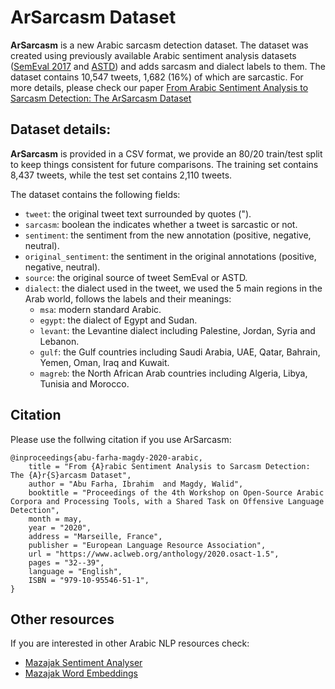 # ArSarcasm Dataset

**ArSarcasm** is a new Arabic sarcasm detection dataset. The dataset was created using previously available Arabic sentiment analysis datasets ([SemEval 2017](https://www.aclweb.org/anthology/S17-2088.pdf) and [ASTD](https://www.aclweb.org/anthology/D15-1299.pdf)) and adds sarcasm and dialect labels to them.
The dataset contains 10,547 tweets, 1,682 (16\%) of which are sarcastic. For more details, please check our paper [From Arabic Sentiment Analysis to Sarcasm Detection: The ArSarcasm Dataset](https://www.aclweb.org/anthology/2020.osact-1.5/)

## Dataset details:
**ArSarcasm** is provided in a CSV format, we provide an 80/20 train/test split to keep things consistent for future comparisons. The training set contains 8,437 tweets, while the test set contains 2,110 tweets.

The dataset contains the following fields:
* `tweet`: the original tweet text surrounded by quotes (").
* `sarcasm`: boolean the indicates whether a tweet is sarcastic or not.
* `sentiment`: the sentiment from the new annotation (positive, negative, neutral).
* `original_sentiment`: the sentiment in the original annotations (positive, negative, neutral).
* `source`: the original source of tweet SemEval or ASTD.
* `dialect`: the dialect used in the tweet, we used the 5 main regions in the Arab world, follows the labels and their meanings:
  * `msa`: modern standard Arabic.
  * `egypt`: the dialect of Egypt and Sudan.
  * `levant`: the Levantine dialect including Palestine, Jordan, Syria and Lebanon.
  * `gulf`: the Gulf countries including Saudi Arabia, UAE, Qatar, Bahrain, Yemen, Oman, Iraq and Kuwait.
  * `magreb`: the North African Arab countries including Algeria, Libya, Tunisia and Morocco.


## Citation
Please use the follwing citation if you use ArSarcasm:
```
@inproceedings{abu-farha-magdy-2020-arabic,
    title = "From {A}rabic Sentiment Analysis to Sarcasm Detection: The {A}r{S}arcasm Dataset",
    author = "Abu Farha, Ibrahim  and Magdy, Walid",
    booktitle = "Proceedings of the 4th Workshop on Open-Source Arabic Corpora and Processing Tools, with a Shared Task on Offensive Language Detection",
    month = may,
    year = "2020",
    address = "Marseille, France",
    publisher = "European Language Resource Association",
    url = "https://www.aclweb.org/anthology/2020.osact-1.5",
    pages = "32--39",
    language = "English",
    ISBN = "979-10-95546-51-1",
}

```

## Other resources
If you are interested in other Arabic NLP resources check:
* [Mazajak Sentiment Analyser](http://mazajak.inf.ed.ac.uk:8000)
* [Mazajak Word Embeddings](http://mazajak.inf.ed.ac.uk:8000/#embedding-page)
